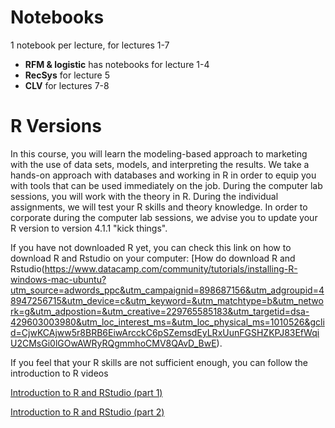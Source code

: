 # Notebooks

1 notebook per lecture, for lectures 1-7

* **RFM & logistic** has notebooks for lecture 1-4
* **RecSys** for lecture 5
* **CLV** for lectures 7-8


# R Versions

In this course, you will learn the modeling-based approach to marketing with the use of data sets, models, and interpreting the results. We take a hands-on approach with databases and working in R in order to equip you with tools that can be used immediately on the job. During the computer lab sessions, you will work with the theory in R. During the individual assignments, we will test your R skills and theory knowledge. In order to corporate during the computer lab sessions, we advise you to update your R version to version 4.1.1 "kick things". 

 

If you have not downloaded R yet, you can check this link on how to download R and Rstudio on your computer: [How do download R and Rstudio\(https://www.datacamp.com/community/tutorials/installing-R-windows-mac-ubuntu?utm_source=adwords_ppc&utm_campaignid=898687156&utm_adgroupid=48947256715&utm_device=c&utm_keyword=&utm_matchtype=b&utm_network=g&utm_adpostion=&utm_creative=229765585183&utm_targetid=dsa-429603003980&utm_loc_interest_ms=&utm_loc_physical_ms=1010526&gclid=CjwKCAjww5r8BRB6EiwArcckC6pSZemsdEyLRxUunFGSHZKPJ83EfWqiU2CMsGi0lGOwAWRyRQgmmhoCMV8QAvD_BwE). 

 

If you feel that your R skills are not sufficient enough, you can follow the introduction to R videos

[Introduction to R and RStudio (part 1)](https://www.youtube.com/watch?v=lL0s1coNtRk)

[Introduction to R and RStudio (part 2)](https://www.youtube.com/watch?v=ZA28sOmq7nU)
